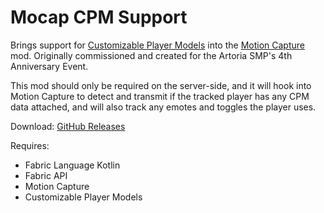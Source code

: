 # Mocap CPM Support
Brings support for [Customizable Player Models](https://modrinth.com/plugin/custom-player-models) into the [Motion Capture](https://modrinth.com/mod/motion-capture) mod.
Originally commissioned and created for the Artoria SMP's 4th Anniversary Event.

This mod should only be required on the server-side, and it will hook into Motion Capture to detect and transmit if the tracked
player has any CPM data attached, and will also track any emotes and toggles the player uses.

Download: [GitHub Releases](https://github.com/BluSpring/MocapCPMSupport/releases/latest)

Requires:
- Fabric Language Kotlin
- Fabric API
- Motion Capture
- Customizable Player Models